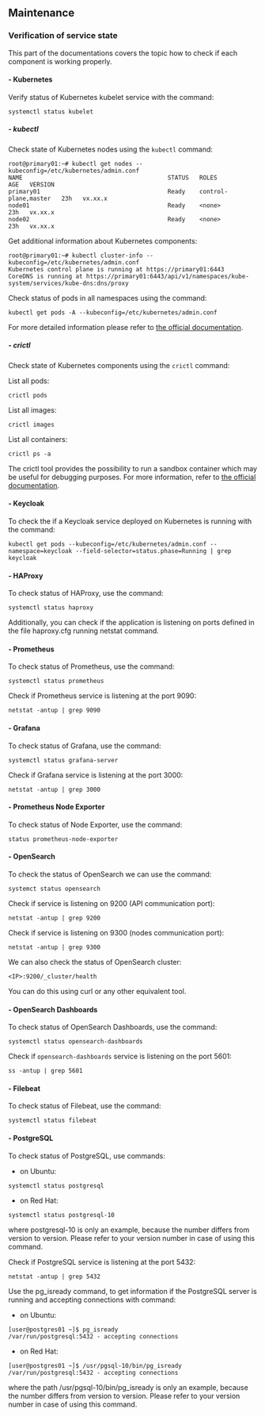 ## Maintenance

### Verification of service state

This part of the documentations covers the topic how to check if each component is working properly.

#### - Kubernetes

Verify status of Kubernetes kubelet service with the command:

```shell
systemctl status kubelet
```

##### - kubectl

Check state of Kubernetes nodes using the `kubectl` command:

```shell
root@primary01:~# kubectl get nodes --kubeconfig=/etc/kubernetes/admin.conf
NAME                                         STATUS   ROLES                  AGE   VERSION
primary01                                    Ready    control-plane,master   23h   vx.xx.x
node01                                       Ready    <none>                 23h   vx.xx.x
node02                                       Ready    <none>                 23h   vx.xx.x
```

Get additional information about Kubernetes components:

```shell
root@primary01:~# kubectl cluster-info --kubeconfig=/etc/kubernetes/admin.conf
Kubernetes control plane is running at https://primary01:6443
CoreDNS is running at https://primary01:6443/api/v1/namespaces/kube-system/services/kube-dns:dns/proxy
```

Check status of pods in all namespaces using the command:

```shell
kubectl get pods -A --kubeconfig=/etc/kubernetes/admin.conf
```

For more detailed information please refer
to [the official documentation](https://kubernetes.io/docs/reference/kubectl/overview/).

##### - crictl

Check state of Kubernetes components using the `crictl` command:

List all pods:

```shell
crictl pods
```

List all images:

```shell
crictl images
```

List all containers:

```shell
crictl ps -a
```

The crictl tool provides the possibility to run a sandbox container which may be useful for debugging purposes.
For more information, refer to [the official documentation](https://kubernetes.io/docs/tasks/debug-application-cluster/crictl).

#### - Keycloak

To check the if a Keycloak service deployed on Kubernetes is running with the command:

```shell
kubectl get pods --kubeconfig=/etc/kubernetes/admin.conf --namespace=keycloak --field-selector=status.phase=Running | grep keycloak
```

#### - HAProxy

To check status of HAProxy, use the command:

```shell
systemctl status haproxy
```

Additionally, you can check if the application is listening on ports defined in the file haproxy.cfg running netstat
command.

#### - Prometheus

To check status of Prometheus, use the command:

```shell
systemctl status prometheus
```

Check if Prometheus service is listening at the port 9090:

```shell
netstat -antup | grep 9090
```

#### - Grafana

To check status of Grafana, use the command:

```shell
systemctl status grafana-server
```

Check if Grafana service is listening at the port 3000:

```shell
netstat -antup | grep 3000
```

#### - Prometheus Node Exporter

To check status of Node Exporter, use the command:

```shell
status prometheus-node-exporter
```

#### - OpenSearch

To check the status of OpenSearch we can use the command:

```shell
systemct status opensearch
```

Check if service is listening on 9200 (API communication port):

```shell
netstat -antup | grep 9200
```

Check if service is listening on 9300 (nodes communication port):

```shell
netstat -antup | grep 9300
```

We can also check the status of OpenSearch cluster:

```shell
<IP>:9200/_cluster/health
```

You can do this using curl or any other equivalent tool.

#### - OpenSearch Dashboards

To check status of OpenSearch Dashboards, use the command:

```shell
systemctl status opensearch-dashboards
```

Check if `opensearch-dashboards` service is listening on the port 5601:

```shell
ss -antup | grep 5601
```

#### - Filebeat

To check status of Filebeat, use the command:

```shell
systemctl status filebeat
```

#### - PostgreSQL

To check status of PostgreSQL, use commands:

- on Ubuntu:

```shell
systemctl status postgresql
```

- on Red Hat:

```shell
systemctl status postgresql-10
```

where postgresql-10 is only an example, because the number differs from version to version. Please refer to your version
number in case of using this command.

Check if PostgreSQL service is listening at the port 5432:

```shell
netstat -antup | grep 5432
```

Use the pg_isready command, to get information if the PostgreSQL server is running and accepting connections
with command:

- on Ubuntu:

```shell
[user@postgres01 ~]$ pg_isready
/var/run/postgresql:5432 - accepting connections
```

- on Red Hat:

```shell
[user@postgres01 ~]$ /usr/pgsql-10/bin/pg_isready
/var/run/postgresql:5432 - accepting connections
```

where the path /usr/pgsql-10/bin/pg_isready is only an example, because the number differs from version to version.
Please refer to your version number in case of using this command.
